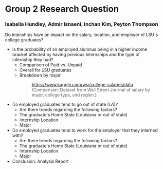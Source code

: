 # Group 2 Research Question
### Isabella Hundley, Admir Isnaeni, Inchan Kim, Peyton Thompson

Do intenships have an impact on the salary, location, and employer of LSU's college graduates?
* Is the probability of an employed alumnus being in a higher income bracket affected by having previous internships and the type of internship they had?  
  + Comparison of Paid vs. Unpaid
   - Overall for LSU graduates  
   - Breakdown by major  
      > https://www.kaggle.com/wsj/college-salaries/data  
      (Comparison: Dataset from Wall Street Journal of salary by major, college type, and region.)   
* Do employed graduates tend to go out of state (LA)?  
   + Are there trends regarding the following factors?
    - The graduate's Home State (Louisiana or out of state)
    - Internship Location
    - Major
* Do employed graduates tend to work for the employer that they interned with?  
   + Are there trends regarding the following factors?
    - The graduate's Home State (Louisiana or out of state)
    - Internship Location
    - Major
* Conclusion: Analysis Report
    
